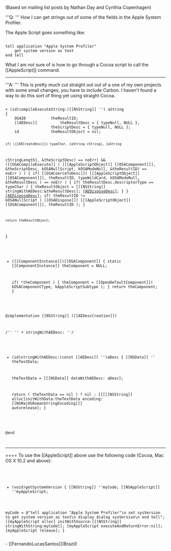 (Based on mailing list posts by Nathan Day and Cynthia Copenhagen)

'''Q: '''
How I can get strings out of some of the fields in the Apple System Profiler.

The Apple Script goes something like:

<code>
tell application "Apple System Profiler"
    get system version as text
end tell
</code>

What I am not sure of is how to go through a Cocoa script to call the [[AppleScript]] command.

----

'''A: '''
This is pretty much cut straight out out of a one of my own projects 
with some small changes, you have to include Carbon. I haven't found a 
way to do this sort of thing yet using straight Cocoa. 

<code>
+ (id)compileExecuteString:([[NSString]] '') aString
{
	OSAID			theResultID;
	[[AEDesc]]			theResultDesc = { typeNull, NULL },
					theScriptDesc = { typeNull, NULL };
	id				theResultObject = nil;

	if( ([[AECreateDesc]]( typeChar, [aString cString], [aString 
cStringLength], &theScriptDesc) ==  noErr) && ([[OSACompileExecute]]
( [[[AppleScriptObject]] [[OSAComponent]]], &theScriptDesc, kOSANullScript, 
kOSAModeNull, &theResultID) ==  noErr ) )
	{
		if( [[OSACoerceToDesc]]( [[[AppleScriptObject]] [[OSAComponent]]], 
theResultID, typeWildCard, kOSAModeNull, &theResultDesc ) == noErr )
		{
			if( theResultDesc.descriptorType == typeChar )
			{
				theResultObject = [[[NSString]] stringWithAEDesc:&theResultDesc];
				[[AEDisposeDesc]]( &theResultDesc );
			}
		}
		[[AEDisposeDesc]]( &theScriptDesc );
		if( theResultID != kOSANullScript )
			[[OSADispose]]( [[[AppleScriptObject]] [[OSAComponent]]], theResultID );
	}
	
	return theResultObject;
}

+ ([[ComponentInstance]])[[OSAComponent]]
{
	static [[ComponentInstance]]		theComponent = NULL;
	
	if( !theComponent )
	{
		theComponent = [[OpenDefaultComponent]]( kOSAComponentType, 
kAppleScriptSubtype );
	}
	return theComponent;
}

@implementation [[NSString]] ([[AEDescCreation]])

/''
  '' + stringWithAEDesc:
  ''/
+ (id)stringWithAEDesc:(const [[AEDesc]] '')aDesc
{
	[[NSData]]			'' theTextData;
	
	theTextData = [[[NSData]] dataWithAEDesc: aDesc];
	
	return ( theTextData == nil ) ? nil : [[[[[NSString]] 
alloc]initWithData:theTextData encoding:[[NSMacOSRomanStringEncoding]]] 
autorelease];
}

@end

</code>

----
====
To use the [[AppleScript]] above use the following code (Cocoa, Mac OS X 10.2 and above):

<code>

- (void)getSystemVersion
{
 [[NSString]] ''myCode;
 [[NSAppleScript]] ''myAppleScript;

 myCode = @"tell application \"Apple System Profiler\"\n set sysVersion to get system version as text\n display dialog sysVersion\n end tell";
 [[myAppleScript alloc] initWithSource:[[[NSString]] stringWithString:myCode]];
 [myAppleScript executeAndReturnError:nil];
 [myAppleScript release];
}

</code>
- [[FernandoLucasSantos]](Brazil)